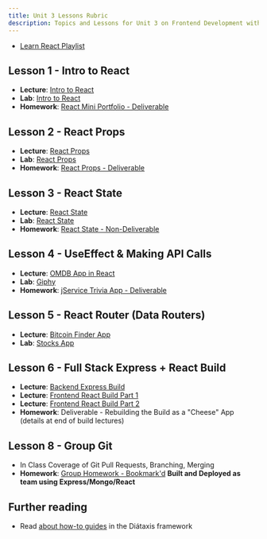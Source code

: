 ```yaml
---
title: Unit 3 Lessons Rubric
description: Topics and Lessons for Unit 3 on Frontend Development with React
---
```


- [Learn React Playlist](https://www.youtube.com/playlist?list=PLY6oTPmKnKbZvTaGTs4HQFzuTBR1l1lBT)

## Lesson 1 - Intro to React

- **Lecture**: [Intro to React](https://git.generalassemb.ly/SEIR-AM-RESOURCES/Unit_3_React_Express/blob/main/Day_01/lecture.md)
- **Lab**: [Intro to React](https://git.generalassemb.ly/SEIR-AM-RESOURCES/Unit_3_React_Express/blob/main/Day_01/lab.md)
- **Homework**: [React Mini Portfolio - Deliverable](https://git.generalassemb.ly/SEIR-AM-RESOURCES/Unit_3_React_Express/blob/main/Day_01/homework.md)

## Lesson 2 - React Props

- **Lecture**: [React Props](https://git.generalassemb.ly/SEIR-AM-RESOURCES/Unit_3_React_Express/blob/main/Day_02/lecture.md)
- **Lab**: [React Props](https://git.generalassemb.ly/SEIR-AM-RESOURCES/Unit_3_React_Express/blob/main/Day_02/lab.md)
- **Homework**: [React Props - Deliverable](https://git.generalassemb.ly/SEIR-AM-RESOURCES/Unit_3_React_Express/blob/main/Day_02/homework.md)

## Lesson 3 - React State

- **Lecture**: [React State](https://git.generalassemb.ly/SEIR-AM-RESOURCES/Unit_3_React_Express/blob/main/Day_03/lecture.md)
- **Lab**: [React State](https://git.generalassemb.ly/SEIR-AM-RESOURCES/Unit_3_React_Express/blob/main/Day_03/lab.md)
- **Homework**: [React State - Non-Deliverable](https://git.generalassemb.ly/SEIR-AM-RESOURCES/Unit_3_React_Express/blob/main/Day_03/homework.md)

## Lesson 4 - UseEffect & Making API Calls

- **Lecture**: [OMDB App in React](https://git.generalassemb.ly/SEIR-AM-RESOURCES/Unit_3_React_Express/blob/main/Day_04/lecture.md)
- **Lab**: [Giphy](https://git.generalassemb.ly/SEIR-AM-RESOURCES/Unit_3_React_Express/blob/main/Day_04/lab.md)
- **Homework**: [jService Trivia App - Deliverable](https://git.generalassemb.ly/SEIR-AM-RESOURCES/Unit_3_React_Express/blob/main/Day_04/homework.md)

## Lesson 5 - React Router (Data Routers)

- **Lecture**: [Bitcoin Finder App](https://git.generalassemb.ly/AlexMerced/lessons/blob/main/unit3/router-lecture.md)
- **Lab**: [Stocks App](https://git.generalassemb.ly/SEIR-AM-RESOURCES/Unit_3_React_Express/blob/main/Day_05/lab.md)

## Lesson 6 - Full Stack Express + React Build

- **Lecture**: [Backend Express Build](https://git.generalassemb.ly/AlexMerced/lessons/blob/main/unit3/build-backend.md)
- **Lecture**: [Frontend React Build Part 1](https://git.generalassemb.ly/AlexMerced/lessons/blob/main/unit3/build-frontend-1.md)
- **Lecture**: [Frontend React Build Part 2](https://git.generalassemb.ly/AlexMerced/lessons/blob/main/unit3/build-frontend-2.md)
- **Homework**: Deliverable - Rebuilding the Build as a "Cheese" App (details at end of build lectures)

## Lesson 8 - Group Git

- In Class Coverage of Git Pull Requests, Branching, Merging
- **Homework**: [Group Homework - Bookmark'd](https://git.generalassemb.ly/AlexMerced/SEIR-Baby-Yoda/tree/master/unit_3/w07d04/homework) **Built and Deployed as team using Express/Mongo/React**


## Further reading

- Read [about how-to guides](https://diataxis.fr/how-to-guides/) in the Diátaxis framework